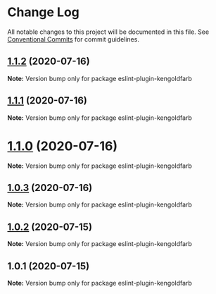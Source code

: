 # Change Log

All notable changes to this project will be documented in this file.
See [Conventional Commits](https://conventionalcommits.org) for commit guidelines.

## [1.1.2](https://github.com/kengoldfarb/lint/compare/v1.1.1...v1.1.2) (2020-07-16)

**Note:** Version bump only for package eslint-plugin-kengoldfarb





## [1.1.1](https://github.com/kengoldfarb/lint/compare/v1.1.0...v1.1.1) (2020-07-16)

**Note:** Version bump only for package eslint-plugin-kengoldfarb





# [1.1.0](https://github.com/kengoldfarb/lint/compare/v1.0.3...v1.1.0) (2020-07-16)

**Note:** Version bump only for package eslint-plugin-kengoldfarb





## [1.0.3](https://github.com/kengoldfarb/lint/compare/v1.0.2...v1.0.3) (2020-07-16)

**Note:** Version bump only for package eslint-plugin-kengoldfarb





## [1.0.2](https://github.com/kengoldfarb/lint/compare/v1.0.1...v1.0.2) (2020-07-15)

**Note:** Version bump only for package eslint-plugin-kengoldfarb





## 1.0.1 (2020-07-15)

**Note:** Version bump only for package eslint-plugin-kengoldfarb
